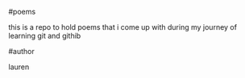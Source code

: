 #poems

this is a repo to hold poems that i come up with during my journey of learning git and githib

#author

lauren

